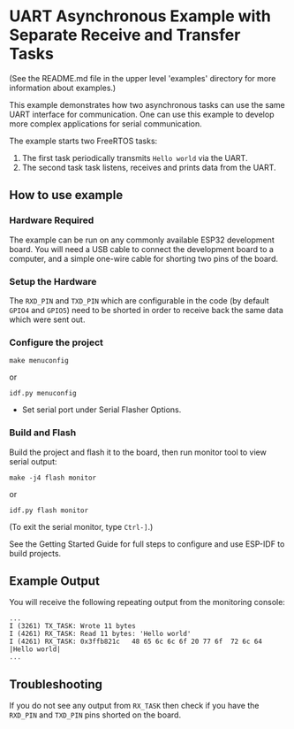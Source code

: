 # UART Asynchronous Example with Separate Receive and Transfer Tasks

(See the README.md file in the upper level 'examples' directory for more information about examples.)

This example demonstrates how two asynchronous tasks can use the same UART interface for communication. One can use
this example to develop more complex applications for serial communication.

The example starts two FreeRTOS tasks:
1. The first task periodically transmits `Hello world` via the UART.
2. The second task task listens, receives and prints data from the UART.

## How to use example

### Hardware Required

The example can be run on any commonly available ESP32 development board. You will need a USB cable to connect the
development board to a computer, and a simple one-wire cable for shorting two pins of the board.

### Setup the Hardware

The `RXD_PIN` and `TXD_PIN` which are configurable in the code (by default `GPIO4` and `GPIO5`) need to be shorted in
order to receive back the same data which were sent out.

### Configure the project

```
make menuconfig
```
or
```
idf.py menuconfig
```

* Set serial port under Serial Flasher Options.

### Build and Flash

Build the project and flash it to the board, then run monitor tool to view serial output:

```
make -j4 flash monitor
```
or
```
idf.py flash monitor
```

(To exit the serial monitor, type ``Ctrl-]``.)

See the Getting Started Guide for full steps to configure and use ESP-IDF to build projects.

## Example Output

You will receive the following repeating output from the monitoring console:
```
...
I (3261) TX_TASK: Wrote 11 bytes
I (4261) RX_TASK: Read 11 bytes: 'Hello world'
I (4261) RX_TASK: 0x3ffb821c   48 65 6c 6c 6f 20 77 6f  72 6c 64                 |Hello world|
...
```

## Troubleshooting

If you do not see any output from `RX_TASK` then check if you have the `RXD_PIN` and `TXD_PIN` pins shorted on the board.
